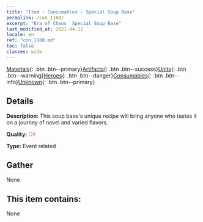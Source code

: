 ```yaml
---
title: "Item - Consumables - Special Soup Base"
permalink: /con_1160/
excerpt: "Era of Chaos  Special Soup Base"
last_modified_at: 2021-04-12
locale: en
ref: "con_1160.md"
toc: false
classes: wide
---
```

 [Materials](/){: .btn .btn--primary}[Artifacts](/Artifacts/){: .btn .btn--success}[Units](/Units/){: .btn .btn--warning}[Heroes](/Heroes/){: .btn .btn--danger}[Consumables](/Consumables/){: .btn .btn--info}[Unknown](/Unknown/){: .btn .btn--primary}

## Details
 **Description:** This soup base's unique recipe will bring anyone who tastes it on a journey of novel and varied flavors.

 **Quality:** <span style="color: #DA70D6">OK</span>

 **Type:** Event related

## Gather

  None

## This item contains:

  None

